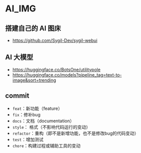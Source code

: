 # AI_IMG
## 搭建自己的 AI 图床
- https://github.com/Sygil-Dev/sygil-webui
## AI 大模型
- https://huggingface.co/BotsOne/utilitypole
- https://huggingface.co/models?pipeline_tag=text-to-image&sort=trending

## commit
- `feat`：新功能（feature）
- `fix`：修补bug
- `docs`：文档（documentation）
- `style`： 格式（不影响代码运行的变动）
- `refactor`：重构（即不是新增功能，也不是修改bug的代码变动）
- `test`：增加测试
- `chore`：构建过程或辅助工具的变动
